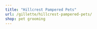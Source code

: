 ```yaml
---
title: "Hillcrest Pampered Pets"
url: /gillette/hillcrest-pampered-pets/
shop: pet grooming
---
```

